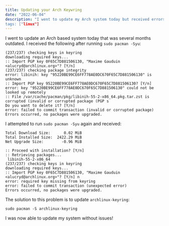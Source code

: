 ```yaml
---
title: Updating your Arch Keywring
date: "2022-06-04"
description: "I went to update my Arch system today but received errors. The solution was to update the Arch Keywring.
tags: ["linux"]
---
```


I went to update an Arch based system today that was several months outdated. I received the following after running `sudo pacman -Syu`:


```
(237/237) checking keys in keyring
downloading required keys...
:: Import PGP key 0F65C7D881506130, "Maxime Gauduin <alucryd@archlinux.org>"? [Y/n]
(237/237) checking package integrity
error: libinih: key "95220BE99CE6FF778AE0DC670F65C7D881506130" is unknown
:: Import PGP key 95220BE99CE6FF778AE0DC670F65C7D881506130? [Y/n]
error: key "95220BE99CE6FF778AE0DC670F65C7D881506130" could not be looked up remotely
:: File /var/cache/pacman/pkg/libinih-55-2-x86_64.pkg.tar.zst is corrupted (invalid or corrupted package (PGP s
Do you want to delete it? [Y/n]
error: failed to commit transaction (invalid or corrupted package)
Errors occurred, no packages were upgraded.
```

I attempted to run `sudo pacman -Syu` again and received:

```
Total Download Size:      0.02 MiB
Total Installed Size:  2422.29 MiB
Net Upgrade Size:        -0.96 MiB

:: Proceed with installation? [Y/n]
:: Retrieving packages...
 libinih-55-2-x86_64
(237/237) checking keys in keyring
downloading required keys...
:: Import PGP key 0F65C7D881506130, "Maxime Gauduin <alucryd@archlinux.org>"? [Y/n] n
error: required key missing from keyring
error: failed to commit transaction (unexpected error)
Errors occurred, no packages were upgraded.
```

The solution to this problem is to update `archlinux-keyring`:

```
sudo pacman -S archlinux-keyring
```

I was now able to update my system without issues!